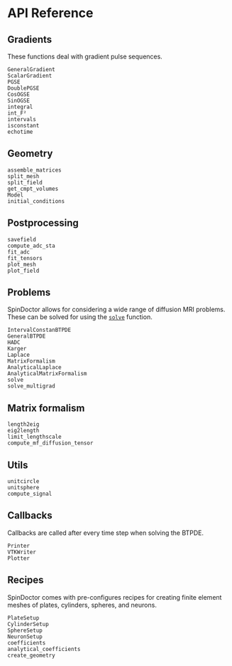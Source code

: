 # API Reference

## Gradients

These functions deal with gradient pulse sequences.

```@docs
GeneralGradient
ScalarGradient
PGSE
DoublePGSE
CosOGSE
SinOGSE
integral
int_F²
intervals
isconstant
echotime
```

## Geometry

```@docs
assemble_matrices
split_mesh
split_field
get_cmpt_volumes
Model
initial_conditions
```

## Postprocessing

```@docs
savefield
compute_adc_sta
fit_adc
fit_tensors
plot_mesh
plot_field
```

## Problems

SpinDoctor allows for considering a wide range of diffusion MRI problems. These can be
solved for using the [`solve`](@ref) function.

```@docs
IntervalConstanBTPDE
GeneralBTPDE
HADC
Karger
Laplace
MatrixFormalism
AnalyticalLaplace
AnalyticalMatrixFormalism
solve
solve_multigrad
```

## Matrix formalism

```@docs
length2eig
eig2length
limit_lengthscale
compute_mf_diffusion_tensor
```

## Utils

```@docs
unitcircle
unitsphere
compute_signal
```

## Callbacks

Callbacks are called after every time step when solving the BTPDE.

```@docs
Printer
VTKWriter
Plotter
```

## Recipes

SpinDoctor comes with pre-configures recipes for creating finite element meshes of plates,
cylinders, spheres, and neurons.

```@docs
PlateSetup
CylinderSetup
SphereSetup
NeuronSetup
coefficients
analytical_coefficients
create_geometry
```
